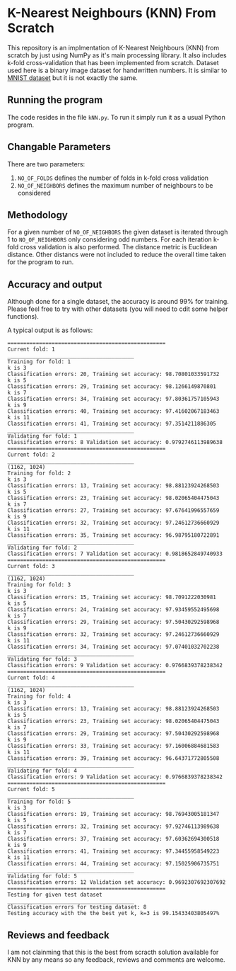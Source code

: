 # K-Nearest Neighbours (KNN) From Scratch

This repository is an implmentation of K-Nearest Neighbours (KNN) from scratch by just using NumPy as it's main processing library. It also includes k-fold cross-validation that has been implemented from scratch. Dataset used here is a binary image dataset for handwritten numbers. It is similar to [MNIST dataset](http://yann.lecun.com/exdb/mnist/) but it is not exactly the same.

## Running the program

The code resides in the file `kNN.py`. To run it simply run it as a usual Python program.

## Changable Parameters

There are two parameters:

1. `NO_OF_FOLDS` defines the number of folds in k-fold cross validation
2. `NO_OF_NEIGHBORS` defines the maximum number of neighbours to be considered 

## Methodology

For a given number of `NO_OF_NEIGHBORS` the given dataset is iterated through 1 to `NO_OF_NEIGHBORS` only considering odd numbers. For each iteration k-fold cross validation is also performed. The distance metric is Euclidean distance. Other distancs were not included to reduce the overall time taken for the program to run.

## Accuracy and output

Although done for a single dataset, the accuracy is around 99% for training. Please feel free to try with other datasets (you will need to cdit some helper functions).

A typical output is as follows:

```
==================================================
Current fold: 1
________________________________________
Training for fold: 1
k is 3
Classification errors: 20, Training set accuracy: 98.70801033591732
k is 5
Classification errors: 29, Training set accuracy: 98.1266149870801
k is 7
Classification errors: 34, Training set accuracy: 97.80361757105943
k is 9
Classification errors: 40, Training set accuracy: 97.41602067183463
k is 11
Classification errors: 41, Training set accuracy: 97.3514211886305
________________________________________
Validating for fold: 1
Classification errors: 8 Validation set accuracy: 0.9792746113989638
==================================================
Current fold: 2
________________________________________
(1162, 1024)
Training for fold: 2
k is 3
Classification errors: 13, Training set accuracy: 98.88123924268503
k is 5
Classification errors: 23, Training set accuracy: 98.02065404475043
k is 7
Classification errors: 27, Training set accuracy: 97.67641996557659
k is 9
Classification errors: 32, Training set accuracy: 97.24612736660929
k is 11
Classification errors: 35, Training set accuracy: 96.98795180722891
________________________________________
Validating for fold: 2
Classification errors: 7 Validation set accuracy: 0.9818652849740933
==================================================
Current fold: 3
________________________________________
(1162, 1024)
Training for fold: 3
k is 3
Classification errors: 15, Training set accuracy: 98.7091222030981
k is 5
Classification errors: 24, Training set accuracy: 97.93459552495698
k is 7
Classification errors: 29, Training set accuracy: 97.50430292598968
k is 9
Classification errors: 32, Training set accuracy: 97.24612736660929
k is 11
Classification errors: 34, Training set accuracy: 97.07401032702238
________________________________________
Validating for fold: 3
Classification errors: 9 Validation set accuracy: 0.9766839378238342
==================================================
Current fold: 4
________________________________________
(1162, 1024)
Training for fold: 4
k is 3
Classification errors: 13, Training set accuracy: 98.88123924268503
k is 5
Classification errors: 23, Training set accuracy: 98.02065404475043
k is 7
Classification errors: 29, Training set accuracy: 97.50430292598968
k is 9
Classification errors: 33, Training set accuracy: 97.16006884681583
k is 11
Classification errors: 39, Training set accuracy: 96.64371772805508
________________________________________
Validating for fold: 4
Classification errors: 9 Validation set accuracy: 0.9766839378238342
==================================================
Current fold: 5
________________________________________
Training for fold: 5
k is 3
Classification errors: 19, Training set accuracy: 98.76943005181347
k is 5
Classification errors: 32, Training set accuracy: 97.92746113989638
k is 7
Classification errors: 37, Training set accuracy: 97.60362694300518
k is 9
Classification errors: 41, Training set accuracy: 97.34455958549223
k is 11
Classification errors: 44, Training set accuracy: 97.15025906735751
________________________________________
Validating for fold: 5
Classification errors: 12 Validation set accuracy: 0.9692307692307692
==================================================
Testing for given test dataset
________________________________________
Classification errors for testing dataset: 8
Testing accuracy with the the best yet k, k=3 is 99.15433403805497%
```

## Reviews and feedback

I am not clainming that this is the best from scracth solution available for KNN by any means so any feedback, reviews and comments are welcome.